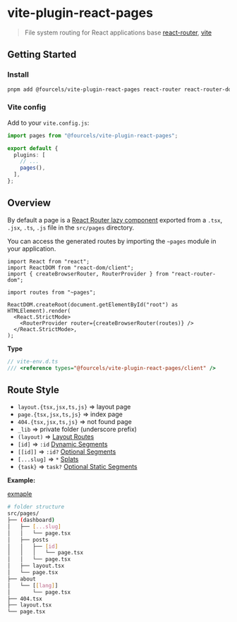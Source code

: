 # vite-plugin-react-pages

> File system routing for React applications base
> [react-router](https://github.com/remix-run/react-router),
> [vite](https://github.com/vitejs/vite)

## Getting Started

### Install

```bash
pnpm add @fourcels/vite-plugin-react-pages react-router react-router-dom
```

### Vite config

Add to your `vite.config.js`:

```ts
import pages from "@fourcels/vite-plugin-react-pages";

export default {
  plugins: [
    // ...
    pages(),
  ],
};
```

## Overview

By default a page is a
[React Router lazy component](https://reactrouter.com/en/main/route/lazy)
exported from a `.tsx`, `.jsx`, `.ts`, `.js` file in the `src/pages` directory.

You can access the generated routes by importing the `~pages` module in your
application.

```tsx
import React from "react";
import ReactDOM from "react-dom/client";
import { createBrowserRouter, RouterProvider } from "react-router-dom";

import routes from "~pages";

ReactDOM.createRoot(document.getElementById("root") as HTMLElement).render(
  <React.StrictMode>
    <RouterProvider router={createBrowserRouter(routes)} />
  </React.StrictMode>,
);
```

**Type**

```ts
// vite-env.d.ts
/// <reference types="@fourcels/vite-plugin-react-pages/client" />
```

## Route Style

- `layout.{tsx,jsx,ts,js}` => layout page
- `page.{tsx,jsx,ts,js}` => index page
- `404.{tsx,jsx,ts,js}` => not found page
- `_lib` => private folder (underscore prefix)
- `(layout)` =>
  [Layout Routes](https://reactrouter.com/en/main/route/route#layout-routes)
- `[id]` => `:id`
  [Dynamic Segments](https://reactrouter.com/en/main/route/route#dynamic-segments)
- `[[id]]` => `:id?`
  [Optional Segments](https://reactrouter.com/en/main/route/route#optional-segments)
- `[...slug]` => `*`
  [Splats](https://reactrouter.com/en/main/route/route#splats)
- `{task}` => `task?`
  [Optional Static Segments](https://reactrouter.com/en/main/route/route#dynamic-segments)

**Example:**

[exmaple](/src/pages)

```bash
# folder structure
src/pages/
├── (dashboard)
│   ├── [...slug]
│   │   └── page.tsx
│   ├── posts
│   │   ├── [id]
│   │   │   └── page.tsx
│   │   └── page.tsx
│   ├── layout.tsx
│   └── page.tsx
├── about
│   └── [[lang]]
│       └── page.tsx
├── 404.tsx
├── layout.tsx
└── page.tsx
```
